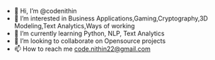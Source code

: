 - 👋 Hi, I’m @codenithin
- 👀 I’m interested in Business Applications,Gaming,Cryptography,3D Modeling,Text  Analytics,Ways of working
- 🌱 I’m currently learning Python, NLP, Text Analytics
- 💞️ I’m looking to collaborate on Opensource projects
- 📫 How to reach me code.nithin22@gmail.com

<!---
codenithin/codenithin is a ✨ special ✨ repository because its `README.md` (this file) appears on your GitHub profile.
You can click the Preview link to take a look at your changes.
--->
